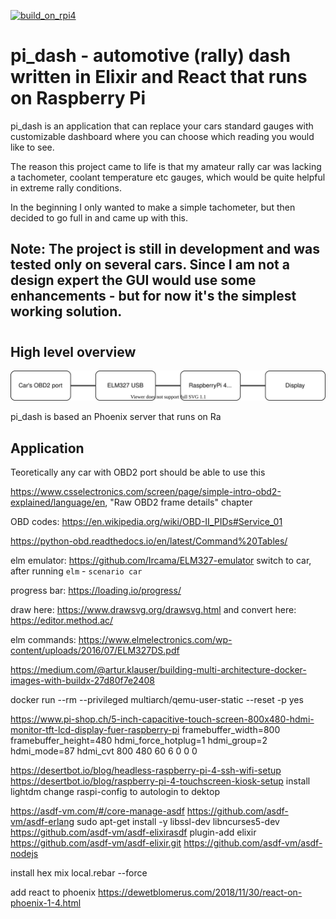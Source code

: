 [![build_on_rpi4](https://github.com/pay64k/pi_dash/actions/workflows/build_on_rpi4.yml/badge.svg)](https://github.com/pay64k/pi_dash/actions/workflows/build_on_rpi4.yml)

# pi_dash - automotive (rally) dash written in Elixir and React that runs on Raspberry Pi

pi_dash is an application that can replace your cars standard gauges with customizable dashboard where you can choose which reading you would like to see. 

The reason this project came to life is that my amateur rally car was lacking a tachometer, coolant temperature etc gauges, which would be quite helpful in extreme rally conditions. 

In the beginning I only wanted to make a simple tachometer, but then decided to go full in and came up with this.

## **Note:** The project is still in development and was tested only on several cars. Since I am not a design expert the GUI would use some enhancements - but for now it's the simplest working solution.

#

## High level overview
![alt text](.github/readme/block.svg)

pi_dash is based an Phoenix server that runs on Ra


## Application
Teoretically any car with OBD2 port should be able to use this


https://www.csselectronics.com/screen/page/simple-intro-obd2-explained/language/en, "Raw OBD2 frame details" chapter

OBD codes: https://en.wikipedia.org/wiki/OBD-II_PIDs#Service_01

https://python-obd.readthedocs.io/en/latest/Command%20Tables/

elm emulator: https://github.com/Ircama/ELM327-emulator
switch to car, after running `elm` - `scenario car`

progress bar: https://loading.io/progress/

draw here: https://www.drawsvg.org/drawsvg.html and convert here: https://editor.method.ac/

elm commands: https://www.elmelectronics.com/wp-content/uploads/2016/07/ELM327DS.pdf


https://medium.com/@artur.klauser/building-multi-architecture-docker-images-with-buildx-27d80f7e2408

docker run --rm --privileged multiarch/qemu-user-static --reset -p yes

https://www.pi-shop.ch/5-inch-capacitive-touch-screen-800x480-hdmi-monitor-tft-lcd-display-fuer-raspberry-pi
framebuffer_width=800 
framebuffer_height=480 
hdmi_force_hotplug=1 
hdmi_group=2 
hdmi_mode=87 
hdmi_cvt  800  480  60  6  0  0  0 

https://desertbot.io/blog/headless-raspberry-pi-4-ssh-wifi-setup
https://desertbot.io/blog/raspberry-pi-4-touchscreen-kiosk-setup
install lightdm
change raspi-config to autologin to dektop

https://asdf-vm.com/#/core-manage-asdf
https://github.com/asdf-vm/asdf-erlang
    sudo apt-get install -y libssl-dev libncurses5-dev
https://github.com/asdf-vm/asdf-elixirasdf plugin-add elixir https://github.com/asdf-vm/asdf-elixir.git
https://github.com/asdf-vm/asdf-nodejs

install hex
mix local.rebar --force

add react to phoenix https://dewetblomerus.com/2018/11/30/react-on-phoenix-1-4.html
